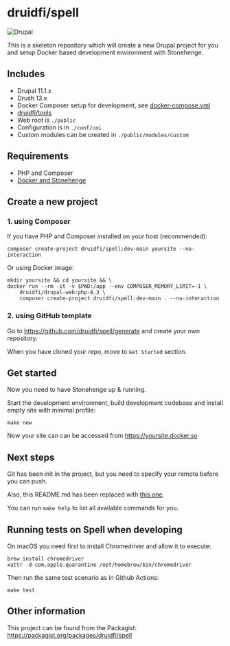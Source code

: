 # druidfi/spell

![Drupal](https://github.com/druidfi/spell/workflows/Drupal/badge.svg)

This is a skeleton repository which will create a new Drupal project for you and setup Docker based development
environment with Stonehenge.

## Includes

- Drupal 11.1.x
- Drush 13.x
- Docker Composer setup for development, see [docker-compose.yml](docker-compose.yml)
- [druidfi/tools](https://github.com/druidfi/tools)
- Web root is `./public`
- Configuration is in `./conf/cmi`
- Custom modules can be created in `./public/modules/custom`

## Requirements

- PHP and Composer
- [Docker and Stonehenge](https://github.com/druidfi/stonehenge)

## Create a new project

### 1. using Composer

If you have PHP and Composer installed on your host (recommended):

```console
composer create-project druidfi/spell:dev-main yoursite --no-interaction
```

Or using Docker image:

```console
mkdir yoursite && cd yoursite && \
docker run --rm -it -v $PWD:/app --env COMPOSER_MEMORY_LIMIT=-1 \
    druidfi/drupal-web:php-8.3 \
    composer create-project druidfi/spell:dev-main . --no-interaction
```

### 2. using GitHub template

Go to https://github.com/druidfi/spell/generate and create your own repository.

When you have cloned your repo, move to `Get Started` section.

## Get started

Now you need to have Stonehenge up & running.

Start the development environment, build development codebase and install empty site with minimal profile:

```console
make new
```

Now your site can can be accessed from https://yoursite.docker.so

## Next steps

Git has been init in the project, but you need to specify your remote before you can push.

Also, this README.md has been replaced with [this one](README.project.md).

You can run `make help` to list all available commands for you.

## Running tests on Spell when developing

On macOS you need first to install Chromedriver and allow it to execute:

```console
brew install chromedriver
xattr -d com.apple.quarantine /opt/homebrew/bin/chromedriver
```

Then run the same test scenario as in Github Actions:

```console
make test
```

## Other information

This project can be found from the Packagist: https://packagist.org/packages/druidfi/spell
